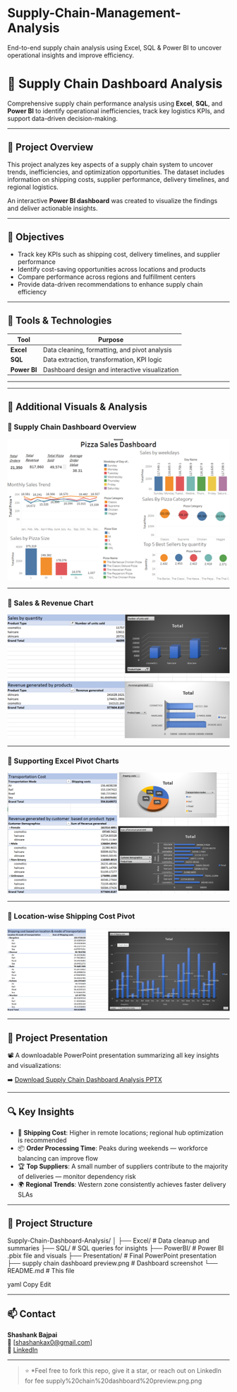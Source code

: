 # Supply-Chain-Management-Analysis
End-to-end supply chain analysis using Excel, SQL &amp; Power BI to uncover operational insights and improve efficiency.
# 🚚 Supply Chain Dashboard Analysis

Comprehensive supply chain performance analysis using **Excel**, **SQL**, and **Power BI** to identify operational inefficiencies, track key logistics KPIs, and support data-driven decision-making.

---

## 📌 Project Overview

This project analyzes key aspects of a supply chain system to uncover trends, inefficiencies, and optimization opportunities. The dataset includes information on shipping costs, supplier performance, delivery timelines, and regional logistics.

An interactive **Power BI dashboard** was created to visualize the findings and deliver actionable insights.

---

## 🎯 Objectives

- Track key KPIs such as shipping cost, delivery timelines, and supplier performance  
- Identify cost-saving opportunities across locations and products  
- Compare performance across regions and fulfillment centers  
- Provide data-driven recommendations to enhance supply chain efficiency  

---

## 🧰 Tools & Technologies

| Tool        | Purpose                                      |
|-------------|----------------------------------------------|
| **Excel**   | Data cleaning, formatting, and pivot analysis |
| **SQL**     | Data extraction, transformation, KPI logic   |
| **Power BI**| Dashboard design and interactive visualization |

---

---

## 📸 Additional Visuals & Analysis

### 📍 Supply Chain Dashboard Overview
![Supply Chain Dashboard](Supply_Chain_Dashboard_preview.png)

---

### 📍 Sales & Revenue Chart
![Sales and Revenue](Sales&revenue_chart.png)

---

### 📍 Supporting Excel Pivot Charts
![Supporting Pivot Charts](Supporting_pivotcharts.png)

---

### 📍 Location-wise Shipping Cost Pivot
![Shipping Cost Pivot](Locationwise_shippingcost_pivot.png)

---

## 📂 Project Presentation

📽️ A downloadable PowerPoint presentation summarizing all key insights and visualizations:

➡️ [Download Supply Chain Dashboard Analysis PPTX](Supply_chain_Dashboar_Analysis.pptx)


---

## 🔍 Key Insights

- 🚚 **Shipping Cost**: Higher in remote locations; regional hub optimization is recommended  
- 📦 **Order Processing Time**: Peaks during weekends — workforce balancing can improve flow  
- 🏆 **Top Suppliers**: A small number of suppliers contribute to the majority of deliveries — monitor dependency risk  
- 🌍 **Regional Trends**: Western zone consistently achieves faster delivery SLAs  

---

## 📂 Project Structure

Supply-Chain-Dashboard-Analysis/
│
├── Excel/ # Data cleanup and summaries
├── SQL/ # SQL queries for insights
├── PowerBI/ # Power BI .pbix file and visuals
├── Presentation/ # Final PowerPoint presentation
├── supply chain dashboard preview.png # Dashboard screenshot
└── README.md # This file


yaml
Copy
Edit

---

## 📫 Contact

**Shashank Bajpai**  
📧 [shashankax0@gmail.com]  
🔗 [LinkedIn](www.linkedin.com/in/shashank-bajpai-53871222a)

---

> ⭐ *Feel free to fork this repo, give it a star, or reach out on LinkedIn for fee
> supply%20chain%20dashboard%20preview.png.png
